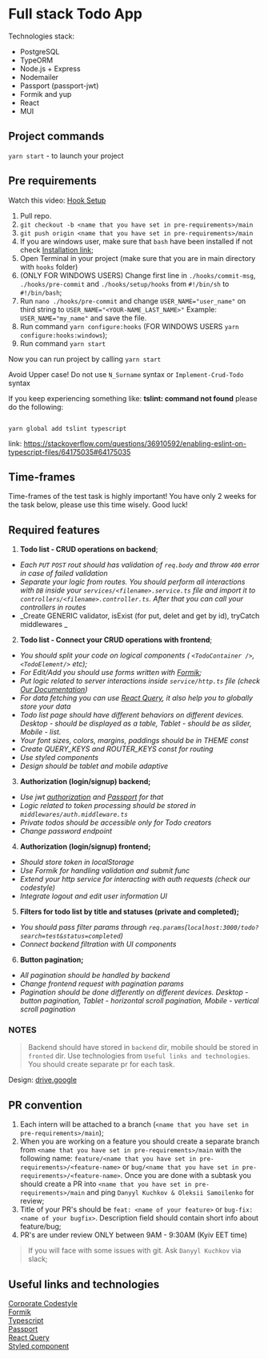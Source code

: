 # Full stack Todo App
Technologies stack:
- PostgreSQL
- TypeORM
- Node.js + Express
- Nodemailer
- Passport (passport-jwt)
- Formik and yup
- React
- MUI

## Project commands

`yarn start` - to launch your project  

## Pre requirements

Watch this video:
[Hook Setup](https://drive.google.com/file/d/1Ze02SQASwp8KIm39lvL7Gavzq7yZ5HFq/view?usp=sharing)

1. Pull repo.
2. `git checkout -b <name that you have set in pre-requirements>/main`
3. `git push origin <name that you have set in pre-requirements>/main`
4. If you are windows user, make sure that `bash` have been installed if not check [Installation link](https://hackernoon.com/how-to-install-bash-on-windows-10-lqb73yj3);
5. Open Terminal in your project (make sure that you are in main directory with `hooks` folder)
6. (ONLY FOR WINDOWS USERS) Change first line in `./hooks/commit-msg`, `./hooks/pre-commit` and `./hooks/setup/hooks` from `#!/bin/sh` to `#!/bin/bash`;
7. Run `nano ./hooks/pre-commit` and change `USER_NAME="user_name"` on third string to `USER_NAME="<YOUR-NAME_LAST_NAME>"` Example: `USER_NAME="my_name"` and save the file.
8. Run command `yarn configure:hooks` (FOR WINDOWS USERS `yarn configure:hooks:windows`);
9. Run command `yarn start`

Now you can run project by calling `yarn start`

Avoid Upper case! Do not use `N_Surname` syntax or `Implement-Crud-Todo` syntax

If you keep experiencing something like: **tslint: command not found**
please do the following:

```

yarn global add tslint typescript

```

link: https://stackoverflow.com/questions/36910592/enabling-eslint-on-typescript-files/64175035#64175035

## Time-frames

Time-frames of the test task is highly important! You have only 2 weeks for the task below, please use this time wisely. Good luck!

## Required features

1. **Todo list - CRUD operations on backend**;

- _Each `PUT` `POST` rout should has validation of `req.body` and throw `400` error in case of failed validation_
- _Separate your logic from routes. You should perform all interactions with `DB` inside your `services/<filename>.service.ts` file and import it to `controllers/<filename>.controller.ts`. After that you can call your controllers in routes_
- _Create GENERIC validator, isExist (for put, delet and get by id), tryCatch middlewares _

2. **Todo list - Connect your CRUD operations with frontend**;

- _You should split your code on logical components ( `<TodoContainer />`, `<TodoElement/>` etc);_
- _For Edit/Add you should use forms written with [Formik](https://formik.org/docs/overview);_
- _Put logic related to server interactions inside `service/http.ts` file (check [Our Documentation](https://github.com/CodeGeneration-2020/code-generation-code-style/blob/main/docs/javascript.md#server-interactions-))_
- _For data fetching you can use [React Query](https://react-query.tanstack.com/), it also help you to globally store your data_
- _Todo list page should have different behaviors on different devices. Desktop - should be displayed as a table, Tablet - should be as slider, Mobile - list._
- _Your font sizes, colors, margins, paddings should be in THEME const_
- _Create QUERY_KEYS and ROUTER_KEYS const for routing_ 
- _Use styled components_
- _Design should be tablet and mobile adaptive_ 

3. **Authorization (login/signup) backend;**

- _Use jwt [authorization](https://nodejsdev.ru/doc/jwt/) and [Passport](http://www.passportjs.org/) for that_
- _Logic related to token processing should be stored in `middlewares/auth.middleware.ts`_
- _Private todos should be accessible only for Todo creators_
- _Change password endpoint_

4. **Authorization (login/signup) frontend;**

- _Should store token in localStorage_
- _Use Formik for handling validation and submit func_
- _Extend your http service for interacting with auth requests (check our codestyle)_
- _Integrate logout and edit user information UI_

5. **Filters for todo list by title and statuses (private and completed);**

- _You should pass filter params through `req.params`(`localhost:3000/todo?search=test&status=completed`)_
- _Connect backend filtration with UI components_
6. **Button pagination;**

- _All pagination should be handled by backend_
- _Change frontend request with pagination params_
- _Pagination should be done differently on different devices. Desktop - button pagination, Tablet - horizontal scroll pagination, Mobile - vertical scroll pagination_

### NOTES

> Backend should have stored in `backend` dir, mobile should be stored in `fronted` dir.
> Use technologies from `Useful links and technologies`. You should create separate pr for each task.

Design: [drive.google](https://drive.google.com/file/d/1PcusGdHTmD4qzhKRJnd9pk2jLAUyLIiX/view?usp=sharing)

## PR convention

1. Each intern will be attached to a branch (`<name that you have set in pre-requirements>/main`);
2. When you are working on a feature you should create a separate branch from `<name that you have set in pre-requirements>/main` with the following name:
   `feature/<name that you have set in pre-requirements>/<feature-name>` or `bug/<name that you have set in pre-requirements>/<feature-name>`. Once you are done with a subtask you should create a PR into `<name that you have set in pre-requirements>/main` and ping `Danyyl Kuchkov & Oleksii Samoilenko` for review;
3. Title of your PR's should be `feat: <name of your feature>` or `bug-fix: <name of your bugfix>`. Description field should contain short info about feature/bug;
4. PR's are under review ONLY between 9AM - 9:30AM (Kyiv EET time)

> If you will face with some issues with git. Ask `Danyyl Kuchkov` via slack;

## Useful links and technologies

[Corporate Codestyle](https://github.com/CodeGeneration-2020/code-generation-code-style)  
[Formik](https://formik.org/docs/overview)  
[Typescript](https://www.typescriptlang.org/docs/handbook/typescript-in-5-minutes.html)  
[Passport](http://www.passportjs.org/)  
[React Query](https://react-query.tanstack.com/)  
[Styled component](https://styled-components.com/)  

```

```
